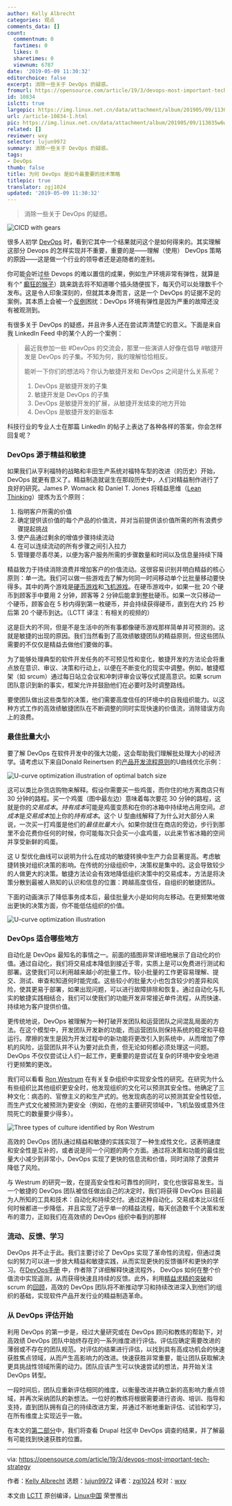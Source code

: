 ```yaml
---
author: Kelly Albrecht
categories: 观点
comments_data: []
count:
  commentnum: 0
  favtimes: 0
  likes: 0
  sharetimes: 0
  viewnum: 6787
date: '2019-05-09 11:30:32'
editorchoice: false
excerpt: 消除一些关于 DevOps 的疑惑。
fromurl: https://opensource.com/article/19/3/devops-most-important-tech-strategy
id: 10834
islctt: true
largepic: https://img.linux.net.cn/data/attachment/album/201905/09/113035w6wk5dkkuwwwdd9j.png
url: /article-10834-1.html
pic: https://img.linux.net.cn/data/attachment/album/201905/09/113035w6wk5dkkuwwwdd9j.png.thumb.jpg
related: []
reviewer: wxy
selector: lujun9972
summary: 消除一些关于 DevOps 的疑惑。
tags:
- DevOps
thumb: false
title: 为何 DevOps 是如今最重要的技术策略
titlepic: true
translator: zgj1024
updated: '2019-05-09 11:30:32'
---
```



> 
> 消除一些关于 DevOps 的疑惑。
> 
> 
> 


![CICD with gears](/data/attachment/album/201905/09/113035w6wk5dkkuwwwdd9j.png "CICD with gears")


很多人初学 [DevOps](https://opensource.com/resources/devops) 时，看到它其中一个结果就问这个是如何得来的。其实理解这部分 Devops 的怎样实现并不重要，重要的是——理解（使用） DevOps 策略的原因——这是做一个行业的领导者还是追随者的差别。


你可能会听过些 Devops 的难以置信的成果，例如生产环境非常有弹性，就算是有个“<ruby> <a href="https://github.com/Netflix/chaosmonkey">  癫狂的猴子 </a> <rt>  Chaos Monkey </rt></ruby>）跳来跳去将不知道哪个插头随便拔下，每天仍可以处理数千个发布。这是令人印象深刻的，但就其本身而言，这是一个 DevOps 的证据不足的案例，其本质上会被一个[反例](https://en.wikipedia.org/wiki/Burden_of_proof_(philosophy)#Proving_a_negative)困扰：DevOps 环境有弹性是因为严重的故障还没有被观测到。


有很多关于 DevOps 的疑惑，并且许多人还在尝试弄清楚它的意义。下面是来自我 LinkedIn Feed 中的某个人的一个案例：



> 
> 最近我参加一些 #DevOps 的交流会，那里一些演讲人好像在倡导 #敏捷开发是 DevOps 的子集。不知为何，我的理解恰恰相反。
> 
> 
> 能听一下你们的想法吗？你认为敏捷开发和 DevOps 之间是什么关系呢？
> 
> 
> 1. DevOps 是敏捷开发的子集
> 2. 敏捷开发是 DevOps 的子集
> 3. DevOps 是敏捷开发的扩展，从敏捷开发结束的地方开始
> 4. DevOps 是敏捷开发的新版本
> 
> 
> 


科技行业的专业人士在那篇 LinkedIn 的帖子上表达了各种各样的答案，你会怎样回复呢？


### DevOps 源于精益和敏捷


如果我们从亨利福特的战略和丰田生产系统对福特车型的改进（的历史）开始， DevOps 就更有意义了。精益制造就诞生在那段历史中，人们对精益制作进行了良好的研究。James P. Womack 和 Daniel T. Jones 将精益思维（[Lean Thinking](https://www.amazon.com/dp/B0048WQDIO/ref=dp-kindle-redirect?_encoding=UTF8&btkr=1)）提炼为五个原则：


1. 指明客户所需的价值
2. 确定提供该价值的每个产品的价值流，并对当前提供该价值所需的所有浪费步骤提起挑战
3. 使产品通过剩余的增值步骤持续流动
4. 在可以连续流动的所有步骤之间引入拉力
5. 管理要尽善尽美，以便为客户服务所需的步骤数量和时间以及信息量持续下降


精益致力于持续消除浪费并增加客户的价值流动。这很容易识别并明白精益的核心原则：单一流。我们可以做一些游戏去了解为何同一时间移动单个比批量移动要快得多。其中的两个游戏是[硬币游戏](https://youtu.be/5t6GhcvKB8o?t=54)和[飞机游戏](https://www.shmula.com/paper-airplane-game-pull-systems-push-systems/8280/)。在硬币游戏中，如果一批 20 个硬币到顾客手中要用 2 分钟，顾客等 2 分钟后能拿到整批硬币。如果一次只移动一个硬币，顾客会在 5 秒内得到第一枚硬币，并会持续获得硬币，直到在大约 25 秒后第 20 个硬币到达。（LCTT 译注：有相关的视频的）


这是巨大的不同，但是不是生活中的所有事都像硬币游戏那样简单并可预测的。这就是敏捷的出现的原因。我们当然看到了高效绩敏捷团队的精益原则，但这些团队需要的不仅仅是精益去做他们要做的事。


为了能够处理典型的软件开发任务的不可预见性和变化，敏捷开发的方法论会将重点放在意识、审议、决策和行动上，以便在不断变化的现实中调整。例如，敏捷框架（如 srcum）通过每日站立会议和冲刺评审会议等仪式提高意识。如果 scrum 团队意识到新的事实，框架允许并鼓励他们在必要时及时调整路线。


要使团队做出这些类型的决策，他们需要高度信任的环境中的自我组织能力。以这种方式工作的高效绩敏捷团队在不断调整的同时实现快速的价值流，消除错误方向上的浪费。


### 最佳批量大小


要了解 DevOps 在软件开发中的强大功能，这会帮助我们理解批处理大小的经济学。请考虑以下来自Donald Reinertsen 的[产品开发流程原则](https://www.amazon.com/dp/B00K7OWG7O/ref=dp-kindle-redirect?_encoding=UTF8&btkr=1)的U曲线优化示例：


![U-curve optimization illustration of optimal batch size](/data/attachment/album/201905/09/113035g7mkqcosm5o3koce.gif "U-curve optimization illustration of optimal batch size")


这可以类比杂货店购物来解释。假设你需要买一些鸡蛋，而你住的地方离商店只有 30 分钟的路程。买一个鸡蛋（图中最左边）意味着每次要花 30 分钟的路程，这就是你的*交易成本*。*持有成本*可能是鸡蛋变质和在你的冰箱中持续地占用空间。*总成本*是*交易成本*加上你的*持有成本*。这个 U 型曲线解释了为什么对大部分人来说，一次买一打鸡蛋是他们的*最佳批量大小*。如果你就住在商店的旁边，步行到那里不会花费你任何的时候，你可能每次只会买一小盒鸡蛋，以此来节省冰箱的空间并享受新鲜的鸡蛋。


这 U 型优化曲线可以说明为什么在成功的敏捷转换中生产力会显著提高。考虑敏捷转换对组织决策的影响。在传统的分级组织中，决策权是集中的。这会导致较少的人做更大的决策。敏捷方法论会有效地降低组织决策中的交易成本，方法是将决策分散到最被人熟知的认识和信息的位置：跨越高度信任，自组织的敏捷团队。


下面的动画演示了降低事务成本后，最佳批量大小是如何向左移动。在更频繁地做出更快的决策方面，你不能低估组织的价值。


![U-curve optimization illustration](/data/attachment/album/201905/09/113036ivmatigmr1wpwimx.gif "U-curve optimization illustration")


### DevOps 适合哪些地方


自动化是 DevOps 最知名的事情之一。前面的插图非常详细地展示了自动化的价值。通过自动化，我们将交易成本降低到接近于零，实质上是可以免费进行测试和部署。这使我们可以利用越来越小的批量工作。较小批量的工作更容易理解、提交、测试、审查和知道何时能完成。这些较小的批量大小也包含较少的差异和风险，使其更易于部署，如果出现问题，可以进行故障排除和恢复。通过自动化与扎实的敏捷实践相结合，我们可以使我们的功能开发非常接近单件流程，从而快速、持续地为客户提供价值。


更传统地说，DevOps 被理解为一种打破开发团队和运营团队之间混乱局面的方法。在这个模型中，开发团队开发新的功能，而运营团队则保持系统的稳定和平稳运行。摩擦的发生是因为开发过程中的新功能将更改引入到系统中，从而增加了停机的风险，运营团队并不认为要对此负责，但无论如何都必须处理这一问题。DevOps 不仅仅尝试让人们一起工作，更重要的是尝试在复杂的环境中安全地进行更频繁的更改。


我们可以看看 [Ron Westrum](https://en.wikipedia.org/wiki/Ron_Westrum) 在有关复杂组织中实现安全性的研究。在研究为什么有些组织比其他组织更安全时，他发现组织的文化可以预测其安全性。他确定了三种文化：病态的、官僚主义的和生产式的。他发现病态的可以预测其安全性较低，而生产式文化被预测为更安全（例如，在他的主要研究领域中，飞机坠毁或意外住院死亡的数量要少得多）。


![Three types of culture identified by Ron Westrum](/data/attachment/album/201905/09/113037hzym1y1rt5gepmyg.png "Three types of culture identified by Ron Westrum")


高效的 DevOps 团队通过精益和敏捷的实践实现了一种生成性文化，这表明速度和安全性是互补的，或者说是同一个问题的两个方面。通过将决策和功能的最佳批量大小减少到非常小，DevOps 实现了更快的信息流和价值，同时消除了浪费并降低了风险。


与 Westrum 的研究一致，在提高安全性和可靠性的同时，变化也很容易发生。当一个敏捷的 DevOps 团队被信任做出自己的决定时，我们将获得 DevOps 目前最为人所知的工具和技术：自动化和持续交付。通过这种自动化，交易成本比以往任何时候都进一步降低，并且实现了近乎单一的精益流程，每天创造数千个决策和发布的潜力，正如我们在高效绩的 DevOps 组织中看到的那样


### 流动、反馈、学习


DevOps 并不止于此。我们主要讨论了 DevOps 实现了革命性的流程，但通过类似的努力可以进一步放大精益和敏捷实践，从而实现更快的反馈循环和更快的学习。在[DevOps手册](https://www.amazon.com/DevOps-Handbook-World-Class-Reliability-Organizations/dp/1942788002/ref=sr_1_3?keywords=DevOps+handbook&qid=1553197361&s=books&sr=1-3) 中，作者除了详细解释快速流程外， DevOps 如何在整个价值流中实现遥测，从而获得快速且持续的反馈。此外，利用[精益求精的突破](https://en.wikipedia.org/wiki/Kaizen)和 scrum 的[回顾](https://www.scrum.org/resources/what-is-a-sprint-retrospective)，高效的 DevOps 团队将不断推动学习和持续改进深入到他们的组织的基础，实现软件产品开发行业的精益制造革命。


### 从 DevOps 评估开始


利用 DevOps 的第一步是，经过大量研究或在 DevOps 顾问和教练的帮助下，对高效绩 DevOps 团队中始终存在的一系列维度进行评估。评估应确定需要改进的薄弱或不存在的团队规范。对评估的结果进行评估，以找到具有高成功机会的快速获胜焦点领域，从而产生高影响力的改进。快速获胜非常重要，能让团队获取解决更具挑战性领域所需的动力。团队应该产生可以快速尝试的想法，并开始关注 DevOps 转型。


一段时间后，团队应重新评估相同的维度，以衡量改进并确立新的高影响力重点领域，并再次采纳团队的新想法。一位好的教练将根据需要进行咨询、培训、指导和支持，直到团队拥有自己的持续改进方案，并通过不断地重新评估、试验和学习，在所有维度上实现近乎一致。


在本文的[第二部分](https://opensource.com/article/19/3/where-drupal-community-stands-devops-adoption)中，我们将查看 Drupal 社区中 DevOps 调查的结果，并了解最有可能找到快速获胜的位置。




---


via: <https://opensource.com/article/19/3/devops-most-important-tech-strategy>


作者：[Kelly Albrecht](https://opensource.com/users/ksalbrecht/users/brentaaronreed/users/wpschaub/users/wpschaub/users/ksalbrecht) 选题：[lujun9972](https://github.com/lujun9972) 译者：[zgj1024](https://github.com/zgj1024) 校对：[wxy](https://github.com/wxy)


本文由 [LCTT](https://github.com/LCTT/TranslateProject) 原创编译，[Linux中国](https://linux.cn/) 荣誉推出